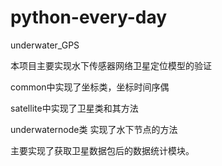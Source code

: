 python-every-day
=================

underwater_GPS

本项目主要实现水下传感器网络卫星定位模型的验证

common中实现了坐标类，坐标时间序偶

satellite中实现了卫星类和其方法

underwaternode类 实现了水下节点的方法

主要实现了获取卫星数据包后的数据统计模块。
